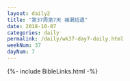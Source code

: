 ```yaml
---
layout: daily2
title: "第37周第7天 補漏拾遺"
date: 2018-10-07
categories: daily
permalink: /daily/wk37-day7-daily.html
weekNum: 37
dayNum: 7
---
```


{%- include BibleLinks.html -%}
